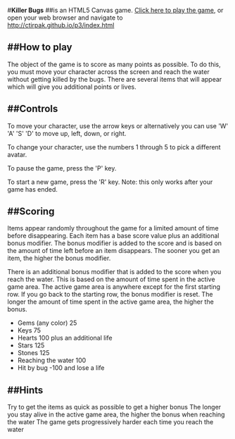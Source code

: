 #**Killer Bugs**
##is an HTML5 Canvas game. [Click here to play the game](http://ctirpak.github.io/p3/index.html), or open your web browser and navigate to http://ctirpak.github.io/p3/index.html

##**How to play**
---
The object of the game is to score as many points as possible. To do this, you
must move your character across the screen and reach the water without getting
killed by the bugs. There are several items that will appear which will give you
additional points or lives.

##**Controls**
---
To move your character, use the arrow keys or alternatively you can use
'W' 'A' 'S' 'D' to move up, left, down, or right.

To change your character, use the numbers 1 through 5 to pick a different avatar.

To pause the game, press the 'P' key.

To start a new game, press the 'R' key. Note: this only works after your game has ended.

##**Scoring**
---
Items appear randomly throughout the game for a limited amount of time
before disappearing. Each item has a base score value plus an additional
bonus modifier. The bonus modifier is added to the score and is based on the
amount of time left before an item disappears. The sooner you get an item, the
higher the bonus modifier.

There is an additional bonus modifier that is added to the score when you reach the
water. This is based on the amount of time spent in the active game area. The
active game area is anywhere except for the first starting row. If you go back
to the starting row, the bonus modifier is reset. The longer the amount of time
spent in the active game area, the higher the bonus.

* Gems (any color)			25
* Keys						75
* Hearts					100 plus an additional life
* Stars						125
* Stones					125
* Reaching the water		100
* Hit by bug				-100 and lose a life

##**Hints**
---
Try to get the items as quick as possible to get a higher bonus
The longer you stay alive in the active game area, the higher the bonus when reaching the water
The game gets progressively harder each time you reach the water
